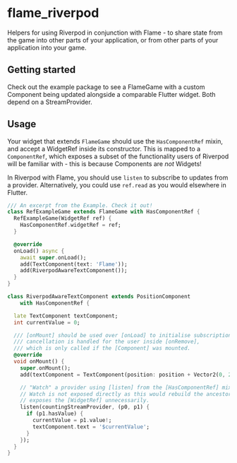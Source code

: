 # flame_riverpod

Helpers for using Riverpod in conjunction with Flame - to share state from
the game into other parts of your application, or from other parts of your
application into your game.

## Getting started

Check out the example package to see a FlameGame with a custom Component being updated alongside a comparable Flutter 
widget. Both depend on a StreamProvider.

## Usage
Your widget that extends `FlameGame` should use the `HasComponentRef` mixin, and accept a WidgetRef inside its 
constructor. This is mapped to a `ComponentRef`, which exposes a subset of the functionality users of Riverpod will 
be familiar with - this is because Components are *not* Widgets!

In Riverpod with Flame, you should use `listen` to subscribe to updates from a provider. Alternatively, you could use 
`ref.read` as you would elsewhere in Flutter.

```dart
/// An excerpt from the Example. Check it out!
class RefExampleGame extends FlameGame with HasComponentRef {
  RefExampleGame(WidgetRef ref) {
    HasComponentRef.widgetRef = ref;
  }

  @override
  onLoad() async {
    await super.onLoad();
    add(TextComponent(text: 'Flame'));
    add(RiverpodAwareTextComponent());
  }
}

class RiverpodAwareTextComponent extends PositionComponent
    with HasComponentRef {

  late TextComponent textComponent;
  int currentValue = 0;

  /// [onMount] should be used over [onLoad] to initialise subscriptions, 
  /// cancellation is handled for the user inside [onRemove], 
  /// which is only called if the [Component] was mounted.
  @override
  void onMount() {
    super.onMount();
    add(textComponent = TextComponent(position: position + Vector2(0, 27)));

    // "Watch" a provider using [listen] from the [HasComponentRef] mixin. 
    // Watch is not exposed directly as this would rebuild the ancestor that 
    // exposes the [WidgetRef] unnecessarily. 
    listen(countingStreamProvider, (p0, p1) {
      if (p1.hasValue) {
        currentValue = p1.value!;
        textComponent.text = '$currentValue';
      }
    });
  }
}

```
